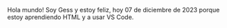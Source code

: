 Hola mundo! Soy Gess y estoy feliz, hoy 07 de diciembre de 2023 porque estoy aprendiendo HTML y a usar VS Code.